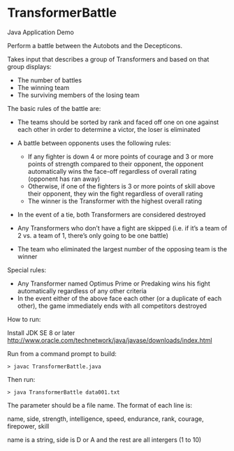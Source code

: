 TransformerBattle
=================

Java Application Demo

Perform a battle between the Autobots and the Decepticons.
 
Takes input that describes a group of Transformers and based on that group displays:
 
 - The number of battles
 - The winning team
 - The surviving members of the losing team 
 
The basic rules of the battle are:

 - The teams should be sorted by rank and faced off one on one against each other in order to
   determine a victor, the loser is eliminated
 - A battle between opponents uses the following rules:
 
   - If any fighter is down 4 or more points of courage and 3 or more points of strength
     compared to their opponent, the opponent automatically wins the face-off regardless of
     overall rating (opponent has ran away)
   - Otherwise, if one of the fighters is 3 or more points of skill above their opponent, they win
	 the fight regardless of overall rating
   - The winner is the Transformer with the highest overall rating
   
 - In the event of a tie, both Transformers are considered destroyed
 - Any Transformers who don’t have a fight are skipped (i.e. if it’s a team of 2 vs. a team of 1, there’s
   only going to be one battle)
 - The team who eliminated the largest number of the opposing team is the winner
	
Special rules:

 - Any Transformer named Optimus Prime or Predaking wins his fight automatically regardless of
   any other criteria
 - In the event either of the above face each other (or a duplicate of each other), the game
   immediately ends with all competitors destroyed
   
How to run:

Install JDK SE 8 or later http://www.oracle.com/technetwork/java/javase/downloads/index.html

Run from a command prompt to build:

	> javac TransformerBattle.java
	
Then run:

	> java TransformerBattle data001.txt

The parameter should be a file name. The format of each line is:

 name, side, strength, intelligence, speed, endurance, rank, courage, firepower, skill

name is a string, side is D or A and the rest are all intergers (1 to 10) 
